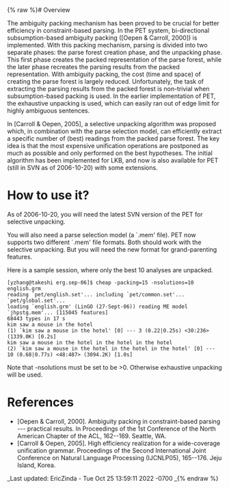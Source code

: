 {% raw %}# Overview

The ambiguity packing mechanism has been proved to be crucial for better
efficiency in constraint-based parsing. In the PET system,
bi-directional subsumption-based ambiguity packing (\[Oepen & Carroll,
2000\]) is implemented. With this packing mechanism, parsing is divided
into two separate phases: the parse forest creation phase, and the
unpacking phase. This first phase creates the packed representation of
the parse forest, while the later phase recreates the parsing results
from the packed representation. With ambiguity packing, the cost (time
and space) of creating the parse forest is largely reduced.
Unfortunately, the task of extracting the parsing results from the
packed forest is non-trivial when subsumption-based packing is used. In
the earlier implementation of PET, the exhaustive unpacking is used,
which can easily ran out of edge limit for highly ambiguous sentences.

In \[Carroll & Oepen, 2005\], a selective unpacking algorithm was
proposed which, in combination with the parse selection model, can
efficiently extract a specific number of (best) readings from the packed
parse forest. The key idea is that the most expensive unification
operations are postponed as much as possible and only performed on the
best hypotheses. The initial algorithm has been implemented for LKB, and
now is also available for PET (still in SVN as of 2006-10-20) with some
extensions.

# How to use it?

As of 2006-10-20, you will need the latest SVN version of the PET for
selective unpacking.

You will also need a parse selection model (a \`.mem' file). PET now
supports two different \`.mem' file formats. Both should work with the
selective unpacking. But you will need the new format for
grand-parenting features.

Here is a sample session, where only the best 10 analyses are unpacked.

    [yzhang@takeshi erg.sep-06]$ cheap -packing=15 -nsolutions=10 english.grm
    reading `pet/english.set'... including `pet/common.set'... `pet/global.set'...
    loading `english.grm' (LinGO (27-Sept-06)) reading ME model `jhpstg.mem'... [115045 features]
    68443 types in 17 s
    kim saw a mouse in the hotel
    (1) `kim saw a mouse in the hotel' [0] --- 3 (0.22|0.25s) <30:236> (1339.0K) [0.2s]
    kim saw a mouse in the hotel in the hotel in the hotel
    (2) `kim saw a mouse in the hotel in the hotel in the hotel' [0] --- 10 (0.68|0.77s) <48:487> (3094.2K) [1.0s]

Note that -nsolutions must be set to be &gt;0. Otherwise exhaustive
unpacking will be used.

# References

- \[Oepen & Carroll, 2000\]. Ambiguity packing in constraint-based
parsing --- practical results. In Proceedings of the 1st Conference
of the North American Chapter of the ACL, 162--169. Seattle, WA.
- \[Carroll & Oepen, 2005\]. High efficiency realization for a
wide-coverage unification grammar. Proceedings of the Second
International Joint Conference on Natural Language Processing
(IJCNLP05), 165--176. Jeju Island, Korea.

_Last updated: EricZinda - Tue Oct 25 13:59:11 2022 -0700
_{% endraw %}